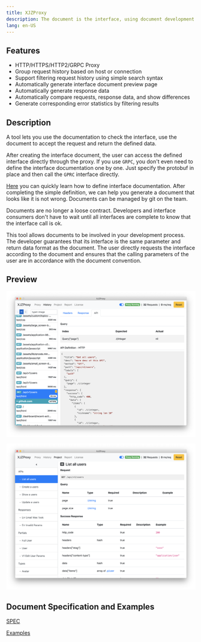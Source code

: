 ```yaml
---
title: XJZProxy
description: The document is the interface, using document development and testing interfaces.
lang: en-US
---
```


## Features

* HTTP/HTTPS/HTTP2/GRPC Proxy
* Group request history based on host or connection
* Support filtering request history using simple search syntax
* Automatically generate interface document preview page
* Automatically generate response data
* Automatically compare requests, response data, and show differences
* Generate corresponding error statistics by filtering results


## Description

A tool lets you use the documentation to check the interface, use the document to accept the request and return the defined data.

After creating the interface document, the user can access the defined interface directly through the proxy. If you use `GRPC`, you don't even need to define the interface documentation one by one. Just specify the protobuf in place and then call the `GPRC` interface directly.


[Here](/quick-start) you can quickly learn how to define interface documentation. After completing the simple definition, we can help you generate a document that looks like it is not wrong. Documents can be managed by git on the team.

Documents are no longer a loose contract. Developers and interface consumers don't have to wait until all interfaces are complete to know that the interface call is ok.

This tool allows documents to be involved in your development process. The developer guarantees that its interface is the same parameter and return data format as the document. The user directly requests the interface according to the document and ensures that the calling parameters of the user are in accordance with the document convention.


## Preview

![app-1](./imgs/app-1.png)

![app-2](./imgs/app-2.png)


## Document Specification and Examples

[SPEC](https://github.com/xiejiangzhi/xjzproxy-docs/blob/master/SPEC.md)

[Examples](https://github.com/xiejiangzhi/xjzproxy-docs/blob/master)


